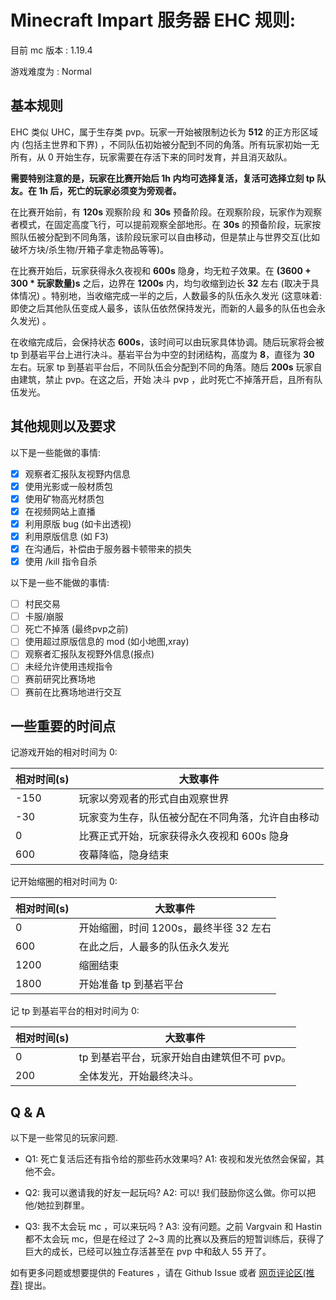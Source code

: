 # Minecraft Impart 服务器 EHC 规则:

目前 mc 版本 : 1.19.4

游戏难度为   : Normal

## 基本规则

EHC 类似 UHC，属于生存类 pvp。玩家一开始被限制边长为 **512** 的正方形区域内 (包括主世界和下界) ，不同队伍初始被分配到不同的角落。所有玩家初始一无所有，从 0 开始生存，玩家需要在存活下来的同时发育，并且消灭敌队。

**需要特别注意的是，玩家在比赛开始后 1h 内均可选择复活，复活可选择立刻 tp 队友。在 1h 后，死亡的玩家必须变为旁观者。**

在比赛开始前，有 **120s** 观察阶段 和 **30s** 预备阶段。在观察阶段，玩家作为观察者模式，在固定高度飞行，可以提前观察全部地形。在 **30s** 的预备阶段，玩家按照队伍被分配到不同角落，该阶段玩家可以自由移动，但是禁止与世界交互(比如破坏方块/杀生物/开箱子拿走物品等等)。

在比赛开始后，玩家获得永久夜视和 **600s** 隐身，均无粒子效果。在 **(3600 + 300 * 玩家数量)s** 之后，边界在 **1200s** 内，均匀收缩到边长 **32** 左右 (取决于具体情况) 。特别地，当收缩完成一半的之后，人数最多的队伍永久发光 (这意味着: 即使之后其他队伍变成人最多，该队伍依然保持发光，而新的人最多的队伍也会永久发光) 。

在收缩完成后，会保持状态 **600s**，该时间可以由玩家具体协调。随后玩家将会被 tp 到基岩平台上进行决斗。基岩平台为中空的封闭结构，高度为 **8**，直径为 **30** 左右。玩家 tp 到基岩平台后，不同队伍会分配到不同的角落。随后 **200s** 玩家自由建筑，禁止 pvp。在这之后，开始 决斗 pvp ，此时死亡不掉落开启，且所有队伍发光。

## 其他规则以及要求

以下是一些能做的事情:

* [x] 观察者汇报队友视野内信息
* [x] 使用光影或一般材质包
* [x] 使用矿物高光材质包
* [x] 在视频网站上直播
* [x] 利用原版 bug (如卡出透视)
* [x] 利用原版信息 (如 F3)
* [x] 在沟通后，补偿由于服务器卡顿带来的损失
* [x] 使用 /kill 指令自杀

以下是一些不能做的事情:

* [ ] 村民交易
* [ ] 卡服/崩服
* [ ] 死亡不掉落 (最终pvp之前)
* [ ] 使用超过原版信息的 mod (如小地图,xray)
* [ ] 观察者汇报队友视野外信息(报点)
* [ ] 未经允许使用违规指令
* [ ] 赛前研究比赛场地
* [ ] 赛前在比赛场地进行交互

## 一些重要的时间点

记游戏开始的相对时间为 0:

| 相对时间(s) | 大致事件 |
| ----------- | ------------------------------------------------ |
| -150        | 玩家以旁观者的形式自由观察世界                   |
| -30         | 玩家变为生存，队伍被分配在不同角落，允许自由移动 |
| 0           | 比赛正式开始，玩家获得永久夜视和 600s 隐身       |
| 600         | 夜幕降临，隐身结束                               |

记开始缩圈的相对时间为 0:

| 相对时间(s) | 大致事件 |
| ----------- | -------------------------------------- |
| 0           | 开始缩圈，时间 1200s，最终半径 32 左右 |
| 600         | 在此之后，人最多的队伍永久发光         |
| 1200        | 缩圈结束                               |
| 1800        | 开始准备 tp 到基岩平台                 |

记 tp 到基岩平台的相对时间为 0:

| 相对时间(s) | 大致事件   |
| ----------- | ------------------------------------------- |
| 0           | tp 到基岩平台，玩家开始自由建筑但不可 pvp。 |
| 200         | 全体发光，开始最终决斗。                    |

## Q & A

以下是一些常见的玩家问题.

- Q1: 死亡复活后还有指令给的那些药水效果吗?
  A1: 夜视和发光依然会保留，其他不会。


- Q2: 我可以邀请我的好友一起玩吗?
  A2: 可以! 我们鼓励你这么做。你可以把他/她拉到群里。

- Q3: 我不太会玩 mc ，可以来玩吗 ?
  A3: 没有问题。之前 Vargvain 和 Hastin 都不太会玩 mc，但是在经过了 2~3 周的比赛以及赛后的短暂训练后，获得了巨大的成长，已经可以独立存活甚至在 pvp 中和敌人 55 开了。

如有更多问题或想要提供的 Features ，请在 Github Issue 或者 [网页评论区(推荐)](https://darksharpness.github.io/mcImpart) 提出。
